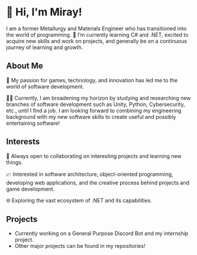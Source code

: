 <h1>👋 Hi, I'm Miray!</h1>
<p>I am a former Metallurgy and Materials Engineer who has transitioned into the world of programming. 🌱 I’m currently learning C# and .NET, excited to acquire new skills and work on projects, and generally be on a continuous journey of learning and growth.</p>

<h2>About Me</h2>
<p>🚀 My passion for games, technology, and innovation has led me to the world of software development.</p>
<p>👨‍💻 Currently, I am broadening my horizon by studying and researching new branches of software development such as Unity, Python, Cybersecurity, etc., until I find a job. I am looking forward to combining my engineering background with my new software skills to create useful and possibly entertaining software!</p>

<h2>Interests</h2>
<p>💬 Always open to collaborating on interesting projects and learning new things.</p>
<p>📈 Interested in software architecture, object-oriented programming, developing web applications, and the creative process behind projects and game development.</p>
<p>🌐 Exploring the vast ecosystem of .NET and its capabilities.</p>

<h2>Projects</h2>
<ul>
  <li>Currently working on a General Purpose Discord Bot and my internship project.</li>
  <li>Other major projects can be found in my repositories!</li>
</ul>


<!---
MirayCT/MirayCT is a ✨ special ✨ repository because its `README.md` (this file) appears on your GitHub profile.
You can click the Preview link to take a look at your changes.
--->

